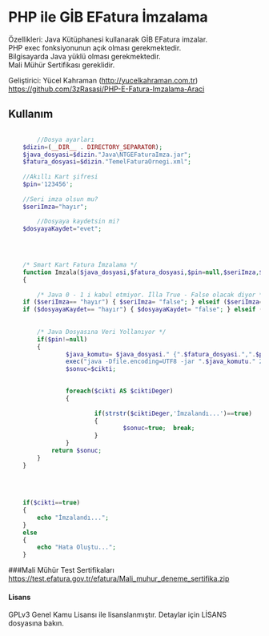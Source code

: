# PHP ile GİB EFatura İmzalama

Özellikleri:
Java Kütüphanesi kullanarak GİB EFatura imzalar.<br>
PHP exec fonksiyonunun açık olması gerekmektedir.<br>
Bilgisayarda Java yüklü olması gerekmektedir.<br>
Mali Mühür Sertifikası gereklidir.<br>


Geliştirici: Yücel Kahraman (http://yucelkahraman.com.tr)
             https://github.com/3zRasasi/PHP-E-Fatura-Imzalama-Araci

## Kullanım
```php

        //Dosya ayarları
	$dizin=(__DIR__ . DIRECTORY_SEPARATOR);  
	$java_dosyasi=$dizin."Java\NTGEFaturaImza.jar";  
	$fatura_dosyasi=$dizin."TemelFaturaOrnegi.xml"; 
	
	//Akıllı Kart şifresi
	$pin='123456';  
	
	//Seri imza olsun mu?
	$seriImza="hayır";
	
        //Dosyaya kaydetsin mi?
	$dosyayaKaydet="evet";


	

	/* Smart Kart Fatura İmzalama */  
	function Imzala($java_dosyasi,$fatura_dosyasi,$pin=null,$seriImza,$dosyayaKaydet)  
	{  
	
		/* Java 0 - 1 i kabul etmiyor. İlla True - False olacak diyor */ 
	if ($seriImza== "hayır") { $seriImza= "false"; } elseif ($seriImza== "evet") { $seriImza= "true"; }
	if ($dosyayaKaydet== "hayır") { $dosyayaKaydet= "false"; } elseif ($dosyayaKaydet== "evet") { $dosyayaKaydet= "true"; }
	
	
		/* Java Dosyasına Veri Yollanıyor */  
		if($pin!=null)  
		{ 
				$java_komutu= $java_dosyasi." {".$fatura_dosyasi.",".$pin.",".$seriImza.",".$dosyayaKaydet."}";
				exec("java -Dfile.encoding=UTF8 -jar ".$java_komutu." 2>&1",$cikti);    
				$sonuc=$cikti;  

				
				foreach($cikti AS $ciktiDeger)  
				{  
	
						if(strstr($ciktiDeger,'İmzalandı...')==true)  
						{  
								$sonuc=true;  break;  
						}  
				}   
			return $sonuc;  
		}  
	}  
	
	
	
	
	if($cikti==true)
	{
		echo "İmzalandı..."; 
	}		
	else 
	{
		echo "Hata Oluştu...";
	}

 ``` 
###Mali Mühür Test Sertifikaları <br>
https://test.efatura.gov.tr/efatura/Mali_muhur_deneme_sertifika.zip


#### Lisans
GPLv3 Genel Kamu Lisansı ile lisanslanmıştır. Detaylar için LİSANS dosyasına bakın. 





